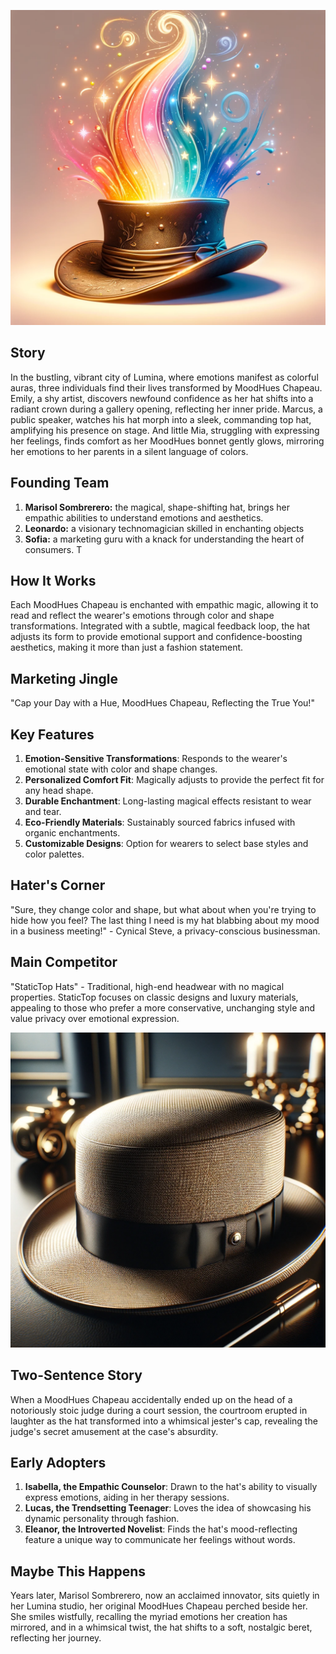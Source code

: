 ![MoodHues Chapeau](assets/16.png)

## Story

In the bustling, vibrant city of Lumina, where emotions manifest as colorful auras, three individuals find their lives transformed by MoodHues Chapeau. Emily, a shy artist, discovers newfound confidence as her hat shifts into a radiant crown during a gallery opening, reflecting her inner pride. Marcus, a public speaker, watches his hat morph into a sleek, commanding top hat, amplifying his presence on stage. And little Mia, struggling with expressing her feelings, finds comfort as her MoodHues bonnet gently glows, mirroring her emotions to her parents in a silent language of colors.

## Founding Team

1. **Marisol Sombrerero:** the magical, shape-shifting hat, brings her empathic abilities to understand emotions and aesthetics.
2. **Leonardo:** a visionary technomagician skilled in enchanting objects
3. **Sofia:** a marketing guru with a knack for understanding the heart of consumers. T

## How It Works

Each MoodHues Chapeau is enchanted with empathic magic, allowing it to read and reflect the wearer's emotions through color and shape transformations. Integrated with a subtle, magical feedback loop, the hat adjusts its form to provide emotional support and confidence-boosting aesthetics, making it more than just a fashion statement.

## Marketing Jingle

"Cap your Day with a Hue, MoodHues Chapeau, Reflecting the True You!"

## Key Features

1. **Emotion-Sensitive Transformations**: Responds to the wearer's emotional state with color and shape changes.
2. **Personalized Comfort Fit**: Magically adjusts to provide the perfect fit for any head shape.
3. **Durable Enchantment**: Long-lasting magical effects resistant to wear and tear.
4. **Eco-Friendly Materials**: Sustainably sourced fabrics infused with organic enchantments.
5. **Customizable Designs**: Option for wearers to select base styles and color palettes.

## Hater's Corner

"Sure, they change color and shape, but what about when you're trying to hide how you feel? The last thing I need is my hat blabbing about my mood in a business meeting!" - Cynical Steve, a privacy-conscious businessman.

## Main Competitor

"StaticTop Hats" - Traditional, high-end headwear with no magical properties. StaticTop focuses on classic designs and luxury materials, appealing to those who prefer a more conservative, unchanging style and value privacy over emotional expression.

![StaticTop Hats](assets/16a.png)

## Two-Sentence Story

When a MoodHues Chapeau accidentally ended up on the head of a notoriously stoic judge during a court session, the courtroom erupted in laughter as the hat transformed into a whimsical jester's cap, revealing the judge's secret amusement at the case's absurdity.

## Early Adopters

1. **Isabella, the Empathic Counselor**: Drawn to the hat's ability to visually express emotions, aiding in her therapy sessions.
2. **Lucas, the Trendsetting Teenager**: Loves the idea of showcasing his dynamic personality through fashion.
3. **Eleanor, the Introverted Novelist**: Finds the hat's mood-reflecting feature a unique way to communicate her feelings without words.

## Maybe This Happens

Years later, Marisol Sombrerero, now an acclaimed innovator, sits quietly in her Lumina studio, her original MoodHues Chapeau perched beside her. She smiles wistfully, recalling the myriad emotions her creation has mirrored, and in a whimsical twist, the hat shifts to a soft, nostalgic beret, reflecting her journey.
